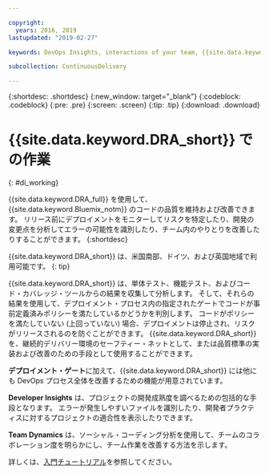 ```yaml
---

copyright:
  years: 2016, 2019
lastupdated: "2019-02-27"

keywords: DevOps Insights, interactions of your team, {{site.data.keyword.DRA_full}}

subcollection: ContinuousDelivery

---
```


{:shortdesc: .shortdesc}
{:new_window: target="_blank"}
{:codeblock: .codeblock}
{:pre: .pre}
{:screen: .screen}
{:tip: .tip}
{:download: .download}

# {{site.data.keyword.DRA_short}} での作業
{: #di_working}

{{site.data.keyword.DRA_full}} を使用して、{{site.data.keyword.Bluemix_notm}} のコードの品質を維持および改善できます。 リリース前にデプロイメントをモニターしてリスクを特定したり、開発の変更点を分析してエラーの可能性を識別したり、チーム内のやりとりを改善したりすることができます。
{:shortdesc}

{{site.data.keyword.DRA_short}} は、米国南部、ドイツ、および英国地域で利用可能です。
{: tip}

{{site.data.keyword.DRA_short}} は、単体テスト、機能テスト、およびコード・カバレッジ・ツールからの結果を収集して分析します。 そして、それらの結果を使用して、デプロイメント・プロセス内の指定されたゲートでコードが事前定義済みポリシーを満たしているかどうかを判別します。 コードがポリシーを満たしていない (上回っていない) 場合、デプロイメントは停止され、リスクがリリースされるのを防ぐことができます。 {{site.data.keyword.DRA_short}} を、継続的デリバリー環境のセーフティー・ネットとして、または品質標準の実装および改善のための手段として使用することができます。 

**デプロイメント・ゲート**に加えて、{{site.data.keyword.DRA_short}} には他にも DevOps プロセス全体を改善するための機能が用意されています。  

**Developer Insights** は、プロジェクトの開発成熟度を調べるための包括的な手段となります。 エラーが発生しやすいファイルを識別したり、開発者プラクティスに対するプロジェクトの適合性を表示したりできます。
	
**Team Dynamics** は、ソーシャル・コーディング分析を使用して、チームのコラボレーション度を明らかにし、チーム作業を改善する方法を示します。

詳しくは、[入門チュートリアル](/docs/services/DevOpsInsights?topic=DevOpsInsights-getting-started)を参照してください。
